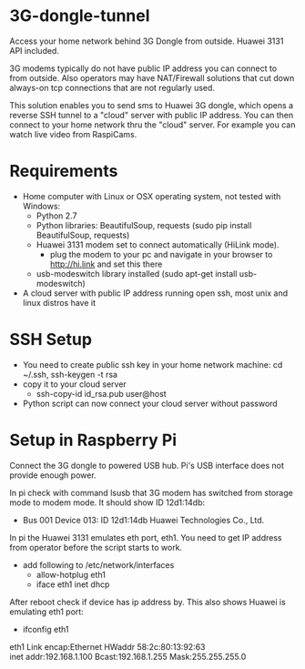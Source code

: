 3G-dongle-tunnel
================

Access your home network behind 3G Dongle from outside.  Huawei 3131 API included.

3G modems typically do not have public IP address you can connect to from outside. Also operators may have NAT/Firewall solutions that cut down always-on tcp connections that are not regularly used.

This solution enables you to send sms to Huawei 3G dongle, which opens a reverse SSH tunnel to a "cloud" server with public IP address. You can then connect to your home network thru the "cloud" server. For example you can watch live video from RaspiCams.


Requirements
============

- Home computer with Linux or OSX operating system, not tested with Windows:
  - Python 2.7
  - Python libraries: BeautifulSoup, requests (sudo pip install BeautifulSoup, requests)
  - Huawei 3131 modem set to connect automatically (HiLink mode).
    - plug the modem to your pc and navigate in your browser to http://hi.link and set this there
  - usb-modeswitch library installed (sudo apt-get install usb-modeswitch)
- A cloud server with public IP address running open ssh, most unix and linux distros have it

SSH Setup
=========
- You need to create public ssh key in your home network machine: cd ~/.ssh, ssh-keygen -t rsa
- copy it to your cloud server
  - ssh-copy-id id_rsa.pub user@host
- Python script can now connect your cloud server without password

Setup in Raspberry Pi
=====================

Connect the 3G dongle to powered USB hub. Pi's USB interface does not provide enough power.

In pi check with command lsusb that 3G modem has switched from storage mode to modem mode. It should show ID 12d1:14db:
- Bus 001 Device 013: ID 12d1:14db Huawei Technologies Co., Ltd. 

In pi the Huawei 3131 emulates eth port, eth1. You need to get IP address from operator before the script starts to work. 
- add following to /etc/network/interfaces
  - allow-hotplug eth1
  - iface eth1 inet dhcp

After reboot check if device has ip address by. This also shows Huawei is emulating eth1 port: 
- ifconfig eth1

eth1      Link encap:Ethernet  HWaddr 58:2c:80:13:92:63  
          inet addr:192.168.1.100  Bcast:192.168.1.255  Mask:255.255.255.0

